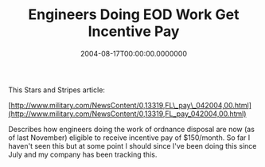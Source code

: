 ﻿---
title: Engineers Doing EOD Work Get Incentive Pay
date: "2004-08-17T00:00:00.0000000"
featuredImage: img/engineers-doing-eod-work-get-incentive-pay-featured.png
---

This Stars and Stripes article:

[http://www.military.com/NewsContent/0,13319,FL\_pay\_042004,00.html](http://www.military.com/NewsContent/0,13319,FL_pay_042004,00.html)

Describes how engineers doing the work of ordnance disposal are now (as of last November) eligible to receive incentive pay of $150/month. So far I haven't seen this but at some point I should since I've been doing this since July and my company has been tracking this.

